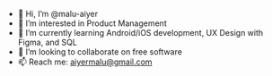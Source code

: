 - 👋 Hi, I’m @malu-aiyer
- 👀 I’m interested in Product Management
- 🌱 I’m currently learning Android/iOS development, UX Design with Figma, and SQL
- 💞️ I’m looking to collaborate on free software
- 📫 Reach me: aiyermalu@gmail.com

<!---
malu-aiyer/malu-aiyer is a ✨ special ✨ repository because its `README.md` (this file) appears on your GitHub profile.
You can click the Preview link to take a look at your changes.
--->
